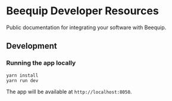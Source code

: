 # Beequip Developer Resources

Public documentation for integrating your software with Beequip.

## Development

### Running the app locally

```
yarn install
yarn run dev
```

The app will be available at `http://localhost:8050`.
